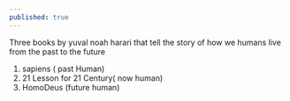 ```yaml
---
published: true
---
```



Three books by yuval noah harari that tell the story of how we humans live from the past to the future

1. sapiens ( past Human)
2. 21 Lesson for 21 Century( now human)
3. HomoDeus (future human)
